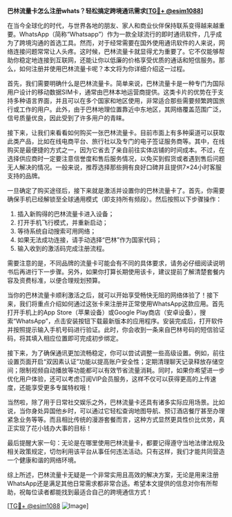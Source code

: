 **巴林流量卡怎么注册whats？轻松搞定跨境通讯需求[[TG💪+ @esim1088](https://t.me/s/esim1088)]**

在当今全球化的时代，与世界各地的朋友、家人和商业伙伴保持联系变得越来越重要。WhatsApp（简称“Whatsapp”）作为一款全球流行的即时通讯软件，几乎成为了跨境沟通的首选工具。然而，对于经常需要在国外使用通讯软件的人来说，网络连接问题常常让人头疼。这时候，巴林流量卡就显得尤为重要了。它不仅能够帮助你稳定地连接到互联网，还能让你以低廉的价格享受优质的通话和短信服务。那么，如何注册并使用巴林流量卡呢？本文将为你详细介绍这一过程。

首先，我们需要明确什么是巴林流量卡。简单来说，巴林流量卡是一种专门为国际用户设计的移动数据SIM卡，通常由巴林本地运营商提供。这类卡片的优势在于支持多种语言界面，并且可以在多个国家和地区使用，非常适合那些需要频繁跨国旅行或工作的用户。此外，由于巴林地理位置靠近中东地区，其网络覆盖范围广泛，信号质量优良，因此受到了许多用户的青睐。

接下来，让我们来看看如何购买一张巴林流量卡。目前市面上有多种渠道可以获取此类产品，比如在线电商平台、旅行社以及专门的电子签证服务商等。其中，在线购买是最便捷的方式之一，因为它省去了亲自前往实体店铺的时间成本。不过，在选择供应商时一定要注意信誉度和售后服务情况，以免买到假货或者遇到售后问题无人解决的情况。一般来说，推荐选择那些拥有良好口碑并且提供7×24小时客服支持的品牌。

一旦确定了购买途径后，接下来就是激活并设置你的巴林流量卡了。首先，你需要确保手机已经解锁至全球通用模式（即支持所有频段）。然后按照以下步骤操作：

1. 插入新购得的巴林流量卡进入设备；
2. 打开手机飞行模式，并重新启动；
3. 等待系统自动搜索可用网络；
4. 如果无法成功连接，请手动选择“巴林”作为国家代码；
5. 输入收到的激活码完成注册流程。

需要注意的是，不同品牌的流量卡可能会有不同的具体要求，请务必仔细阅读说明书后再进行下一步骤。另外，如果你打算长期使用该卡，建议提前了解清楚套餐内容及资费标准，以便合理规划预算。

当你的巴林流量卡顺利激活之后，就可以开始享受畅快无阻的网络体验了！接下来，我们将重点介绍如何通过这张卡来注册并正常使用WhatsApp这款应用。首先打开手机上的App Store（苹果设备）或Google Play商店（安卓设备），搜索“WhatsApp”，点击安装按钮下载最新版本的应用程序。安装完成后，打开软件并按照提示输入手机号码进行验证。此时，你会收到一条来自巴林号码的短信验证码，将其填入相应位置即可完成初步绑定。

接下来，为了确保通讯更加流畅稳定，你可以尝试调整一些高级设置。例如，前往设置页面开启“双因素认证”功能以提高账户安全性；定期清理聊天记录释放存储空间；限制视频自动播放等功能都可以有效节省流量消耗。同时，如果你希望进一步优化用户体验，还可以考虑订阅VIP会员服务，这样不仅可以获得更高的上传速度，还能享受更多专属特权哦！

当然啦，除了用于日常社交娱乐之外，巴林流量卡还具有诸多实际应用场景。比如说，当你身处异国他乡时，可以通过它轻松查询地图导航、预订酒店餐厅甚至办理紧急业务等等。而且相比传统的漫游套餐而言，这种方式显然更具性价比优势，真正实现了花小钱办大事的目标！

最后提醒大家一句：无论是在哪里使用巴林流量卡，都要记得遵守当地法律法规及相关政策规定，切勿利用该平台从事任何违法活动。只有这样，我们才能共同营造一个健康和谐的网络环境。

综上所述，巴林流量卡无疑是一个非常实用且高效的解决方案，无论是用来注册WhatsApp还是满足其他日常需求都非常合适。希望本文提供的信息对你有所帮助，祝每位读者都能找到最适合自己的跨境通信方式！

[[TG💪+ @esim1088](https://t.me/s/esim1088) ![Image](https://i.postimg.cc/4NQfJmqS/Snipaste-2025-05-13-00-14-12.png)]